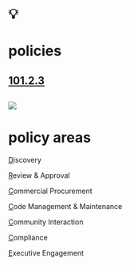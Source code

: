# 💡
# policies

[101.2.3](https://github.com/digital-sustainability/module-eoss-ospo101/blob/main/module2/README.md#section-developing-open-source-policies)
--
[![](https://images.unsplash.com/photo-1551814360-3c38192c5688?ixlib=rb-1.2.1&ixid=MnwxMjA3fDB8MHxwaG90by1wYWdlfHx8fGVufDB8fHx8&auto=format&fit=crop&w=2070&q=80)](https://unsplash.com/photos/7Sgw_56YVQI)
--
# policy areas

[D](https://github.com/digital-sustainability/module-eoss-ospo101/blob/main/module2/README.md#discovery)iscovery

[R](https://github.com/digital-sustainability/module-eoss-ospo101/blob/main/module2/README.md#review--approval)eview & Approval

[C](https://github.com/digital-sustainability/module-eoss-ospo101/blob/main/module2/README.md#commercial-procurement)ommercial Procurement

[C](https://github.com/digital-sustainability/module-eoss-ospo101/blob/main/module2/README.md#code-management--maintenance)ode Management & Maintenance

[C](https://github.com/digital-sustainability/module-eoss-ospo101/blob/main/module2/README.md#community-interaction)ommunity Interaction

[C](https://github.com/digital-sustainability/module-eoss-ospo101/blob/main/module2/README.md#compliance)ompliance

[E](https://github.com/digital-sustainability/module-eoss-ospo101/blob/main/module2/README.md#executive-engagement)xecutive Engagement